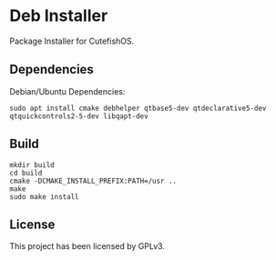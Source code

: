# Deb Installer

Package Installer for CutefishOS.

## Dependencies

Debian/Ubuntu Dependencies:
```shell
sudo apt install cmake debhelper qtbase5-dev qtdeclarative5-dev qtquickcontrols2-5-dev libqapt-dev
```

## Build

```shell
mkdir build
cd build
cmake -DCMAKE_INSTALL_PREFIX:PATH=/usr ..
make
sudo make install
```

## License

This project has been licensed by GPLv3.
